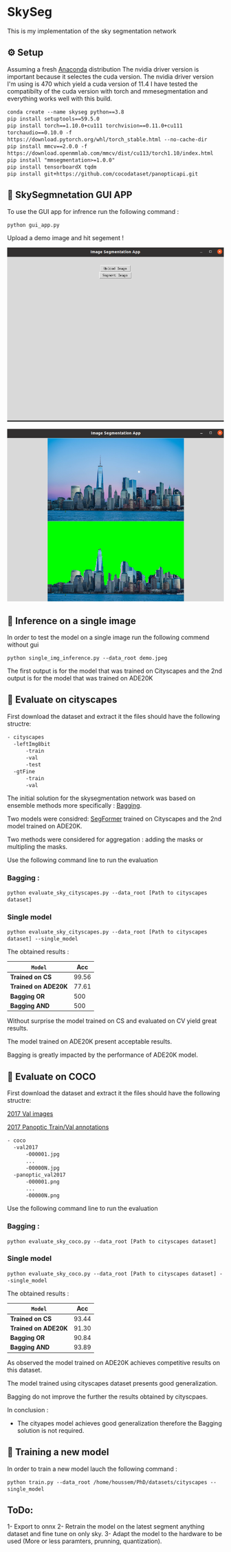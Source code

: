# SkySeg

This is my implementation of the sky segmentation network

## ⚙️ Setup

Assuming a fresh [Anaconda](https://www.anaconda.com/download/) distribution
The nvidia driver version is important because it selectes the cuda version. The nvidia driver version I'm using is 470 which yield a cuda version of 11.4
I have tested the compatibilty of the cuda version with torch and mmesegmentation and everything works well with this build.
```shell
conda create --name skyseg python==3.8
pip install setuptools==59.5.0
pip install torch==1.10.0+cu111 torchvision==0.11.0+cu111 torchaudio==0.10.0 -f https://download.pytorch.org/whl/torch_stable.html --no-cache-dir
pip install mmcv==2.0.0 -f https://download.openmmlab.com/mmcv/dist/cu113/torch1.10/index.html
pip install "mmsegmentation>=1.0.0"
pip install tensorboardX tqdm
pip install git+https://github.com/cocodataset/panopticapi.git
```

## 💾 SkySegmnetation GUI APP
To use the GUI app for infrence run the following command : 
```shell
python gui_app.py 
```

Upload a demo image and hit segement !

![1.png](assets%2F1.png)

![2.png](assets%2F2.png)


## 💾 Inference on a single image
In order to test the model on a single image run the following commend without gui
```shell
python single_img_inference.py --data_root demo.jpeg
```
The first output is for the model that was trained on Cityscapes and the 2nd output is for the model that was trained on ADE20K
## 💾 Evaluate on cityscapes
First download the dataset and extract it the files should have the following structre:

```shell
- cityscapes
  -leftImg8bit
      -train
      -val
      -test
  -gtFine
      -train
      -val
```
The initial solution for the skysegmentation network was based on ensemble methods more specifically : [Bagging](https://en.wikipedia.org/wiki/Bootstrap_aggregating).

Two models were considred: [SegFormer](https://arxiv.org/abs/2105.15203) trained on Cityscapes and the 2nd model trained on ADE20K.

Two methods were considered for aggregation : adding the masks or multipling the masks.

Use the following command line to run the evaluation 

### Bagging : 
```shell
python evaluate_sky_cityscapes.py --data_root [Path to cityscapes dataset]
```

### Single model
```shell
python evaluate_sky_cityscapes.py --data_root [Path to cityscapes dataset] --single_model
```


The obtained results : 


| `Model`               | Acc | 
|-----------------------|------|
| **Trained on CS**     | 99.56   | 
| **Trained on ADE20K** | 77.61   | 
| **Bagging OR**        | 500  | 
| **Bagging AND**       | 500  | 

Without surprise the model trained on CS and evaluated on CV yield great results. 

The model trained on ADE20K present acceptable results.

Bagging is greatly impacted by the performance of ADE20K model. 

## 💾 Evaluate on COCO 
First download the dataset and extract it the files should have the following structre:

[2017 Val images ](http://images.cocodataset.org/zips/val2017.zip)

[2017 Panoptic Train/Val annotations](http://images.cocodataset.org/annotations/panoptic_annotations_trainval2017.zip)

```shell
- coco
  -val2017
      -000001.jpg
      ...
      -00000N.jpg
  -panoptic_val2017
      -000001.png
      ...
      -00000N.png
```
Use the following command line to run the evaluation 

### Bagging : 
```shell
python evaluate_sky_coco.py --data_root [Path to cityscapes dataset]
```

### Single model
```shell
python evaluate_sky_coco.py --data_root [Path to cityscapes dataset] --single_model
```


The obtained results : 


| `Model`               | Acc   | 
|-----------------------|-------|
| **Trained on CS**     | 93.44 | 
| **Trained on ADE20K** | 91.30 | 
| **Bagging OR**        | 90.84 | 
| **Bagging AND**       | 93.89 | 

As observed the model trained on ADE20K achieves competitive results on this dataset. 

The model trained using cityscapes dataset presents good generalization.

Bagging do not improve the further the results obtained by cityscpaes.

In conclusion : 
- The cityapes model achieves good generalization therefore the Bagging solution is not required.

## 💾 Training a new model

In order to train a new model lauch the following command : 

```shell
python train.py --data_root /home/houssem/PhD/datasets/cityscapes --single_model
```

## ToDo: 
1- Export to onnx 
2- Retrain the model on the latest segment anything dataset and fine tune on only sky.
3- Adapt the model to the hardware to be used (More or less paramters, prunning, quantization).
